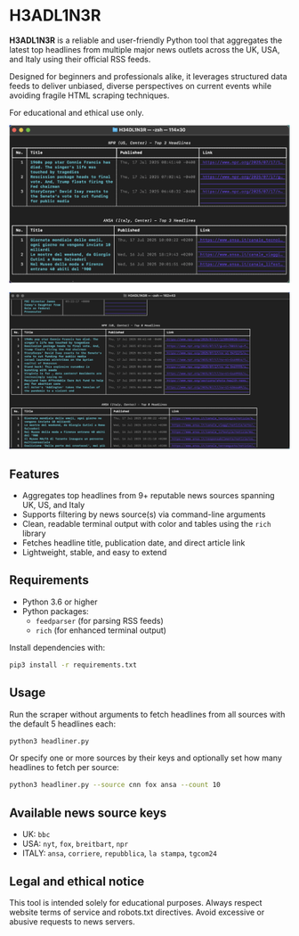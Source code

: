 # H3ADL1N3R

**H3ADL1N3R** is a reliable and user-friendly Python tool that aggregates the latest top headlines from multiple major news outlets across the UK, USA, and Italy using their official RSS feeds.

Designed for beginners and professionals alike, it leverages structured data feeds to deliver unbiased, diverse perspectives on current events while avoiding fragile HTML scraping techniques.

For educational and ethical use only.

![Demo screenshot 1](img1.png)

![Demo screenshot 2](img2.png)

## Features

- Aggregates top headlines from 9+ reputable news sources spanning UK, US, and Italy  
- Supports filtering by news source(s) via command-line arguments  
- Clean, readable terminal output with color and tables using the `rich` library  
- Fetches headline title, publication date, and direct article link  
- Lightweight, stable, and easy to extend

## Requirements

- Python 3.6 or higher  
- Python packages:  
  - `feedparser` (for parsing RSS feeds)  
  - `rich` (for enhanced terminal output)  

Install dependencies with:

```bash
pip3 install -r requirements.txt
```

## Usage

Run the scraper without arguments to fetch headlines from all sources with the default 5 headlines each:

```bash
python3 headliner.py
```

Or specify one or more sources by their keys and optionally set how many headlines to fetch per source:

```bash
python3 headliner.py --source cnn fox ansa --count 10
```

## Available news source keys

- UK: `bbc`
- USA: `nyt`, `fox`, `breitbart`, `npr`
- ITALY: `ansa`, `corriere`, `repubblica`, `la stampa`, `tgcom24`

## Legal and ethical notice

This tool is intended solely for educational purposes. 
Always respect website terms of service and robots.txt directives. Avoid excessive or abusive requests to news servers.
